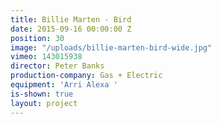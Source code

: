 ```yaml
---
title: Billie Marten - Bird
date: 2015-09-16 00:00:00 Z
position: 30
image: "/uploads/billie-marten-bird-wide.jpg"
vimeo: 143015938
director: Peter Banks
production-company: Gas + Electric
equipment: 'Arri Alexa '
is-shown: true
layout: project
---
```


